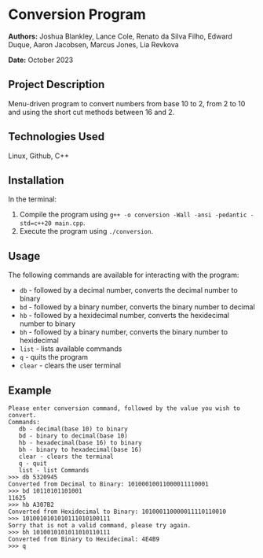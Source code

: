 # Conversion Program

**Authors:** Joshua Blankley, Lance Cole, Renato da Silva Filho, Edward Duque, Aaron Jacobsen, Marcus Jones, Lia Revkova

**Date:** October 2023

## Project Description

Menu-driven program to convert numbers from base 10 to 2, from 2 to 10 and using the short cut methods between 16 and 2.

## Technologies Used

Linux, Github, C++

## Installation

In the terminal:
1. Compile the program using `g++ -o conversion -Wall -ansi -pedantic -std=c++20 main.cpp`.
2. Execute the program using `./conversion`.

## Usage

The following commands are available for interacting with the program:

- `db` - followed by a decimal number, converts the decimal number to binary
- `bd` - followed by a binary number, converts the binary number to decimal 
- `hb` - followed by a hexidecimal number, converts the hexidecimal number to binary 
- `bh` - followed by a binary number, converts the binary number to hexidecimal
- `list` - lists available commands
- `q` - quits the program
- `clear` - clears the user terminal

## Example
```console
Please enter conversion command, followed by the value you wish to convert.
Commands:
   db - decimal(base 10) to binary
   bd - binary to decimal(base 10)
   hb - hexadecimal(base 16) to binary
   bh - binary to hexadecimal(base 16)
   clear - clears the terminal
   q - quit
   list - list Commands
>>> db 5320945
Converted from Decimal to Binary: 10100010011000011110001
>>> bd 10110101101001
11625
>>> hb A307B2
Converted from Hexidecimal to Binary: 101000110000011110110010
>>> 1010010101010111010100111
Sorry that is not a valid command, please try again.
>>> bh 1010010101011010110111
Converted from Binary to Hexidecimal: 4E4B9
>>> q
